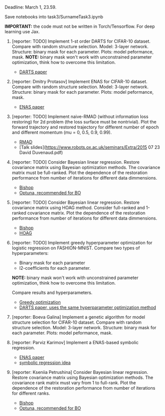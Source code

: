 Deadline: March 1, 23.59.

Save notebooks into task3/SurnameTask3.ipynb

**IMPORTANT:** the code must not be written in Torch/Tensorflow. For deep learning use Jax.

1. [reporter: TODO] Implement 1-st order DARTS for CIFAR-10 dataset. Compare with random structure selection. Model: 3-layer network. Structure: binary mask for each parameter. Plots: model peformance, mask. **NOTE:** binary mask won't work with unconstrained parameter optimization, think how to overcome this limitation.
    * [DARTS paper](https://arxiv.org/abs/1806.09055)
    
2. [reporter: Dmitry Protasov] Implement ENAS for CIFAR-10 dataset. Compare with random structure selection. Model: 3-layer network. Structure: binary mask for each parameter. Plots: model peformance, mask.
    * [ENAS paper](https://arxiv.org/abs/1802.03268)

3. [reporter: TODO] Implement naive-RMAD (without information loss restoring) for 2d problem (the loss surface must be nontrivial). Plot the forward trajectory and restored trajectory for different number of epoch and different momentum (mu = 0, 0.5, 0.9, 0.99).
    * [RMAD](https://proceedings.mlr.press/v37/maclaurin15.pdf)
    * [Talk slides](https://www.robots.ox.ac.uk/seminars/Extra/2015 07 23 David Duvenaud.pdf)
    
4. [reporter: TODO] Consider Bayesian linear regression. Restore covariance matrix using Bayesian optimization methods. The covariance matrix must be full-ranked. Plot the dependence of the restoration performance from number of iterations for different data dimmensions.
    * [Bishop](https://www.microsoft.com/en-us/research/uploads/prod/2006/01/Bishop-Pattern-Recognition-and-Machine-Learning-2006.pdf)
    * [Optuna, recommended for BO](https://optuna.org/)
    
5. [reporter: TODO] Consider Bayesian linear regression. Restore covariance matrix using HOAG method. Consider full-ranked and 1-ranked covariance matrix. Plot the dependence of the restoration performance from number of iterations for different data dimmensions.
    * [Bishop](https://www.microsoft.com/en-us/research/uploads/prod/2006/01/Bishop-Pattern-Recognition-and-Machine-Learning-2006.pdf)
    * [HOAG](https://arxiv.org/abs/1602.02355)
   
6. [reporter: TODO] Implement greedy hyperparameter optimization for logistic regression on FASHION-MNIST. Compare two types of hyperparameters:
    * Binary mask for each parameter
    * l2-coefficients for each parameter.
    
    **NOTE:** binary mask won't work with unconstrained parameter optimization, think how to overcome this limitation.
    
    Compare results and hyperparameters.
    * [Greedy optimization](https://arxiv.org/abs/1511.06727)
    * [DARTS paper, uses the same hyperparameter optimization method](https://arxiv.org/abs/1806.09055)
    
7. [reporter: Boeva Galina] Implement a genetic algorithm for model structure selection for CIFAR-10 dataset. Compare with random structure selection. Model: 3-layer network. Structure: binary mask for each parameter. Plots: model peformance, mask. 

8. [reporter: Parviz Karimov] Implement a ENAS-based symbolic regression.
    * [ENAS paper](https://arxiv.org/abs/1802.03268)
    * [symbolic regression idea](http://www.machinelearning.ru/wiki/images/5/53/Varfolomeeva2015MsPresentation.pdf)
   
9. [reporter: Kseniia Petrushina] Consider Bayesian linear regression. Restore covariance matrix using Bayesian optimization methods. The covariance rank matrix must vary from 1 to full-rank. Plot the dependence of the restoration performance from number of iterations for different ranks.
    * [Bishop](https://www.microsoft.com/en-us/research/uploads/prod/2006/01/Bishop-Pattern-Recognition-and-Machine-Learning-2006.pdf)
    * [Optuna, recommended for BO](https://optuna.org/)
    
